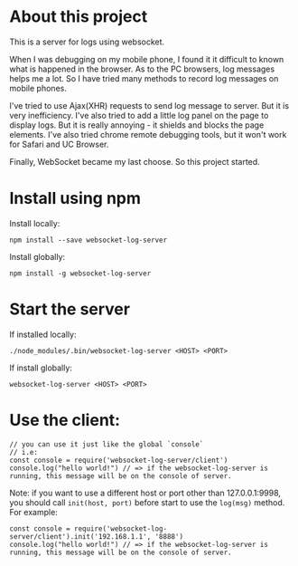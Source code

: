 # About this project

This is a server for logs using websocket.

When I was debugging on my mobile phone, I found it it difficult to known what is happened in the browser. As to the PC browsers, log messages helps me a lot. So I have tried many methods to record log messages on mobile phones.

I've tried to use Ajax(XHR) requests to send log message to server. But it is very inefficiency. I've also tried to add a little log panel on the page to display logs. But it is really annoying - it shields and blocks the page elements. I've also tried chrome remote debugging tools, but it won't work for Safari and UC Browser.

Finally, WebSocket became my last choose. So this project started.


# Install using npm

Install locally:

```
npm install --save websocket-log-server
```

Install globally:

```
npm install -g websocket-log-server
```

# Start the server

If installed locally:

```
./node_modules/.bin/websocket-log-server <HOST> <PORT>
````


If install globally:

```
websocket-log-server <HOST> <PORT>
````

# Use the client:

```
// you can use it just like the global `console`
// i.e:
const console = require('websocket-log-server/client')
console.log("hello world!") // => if the websocket-log-server is running, this message will be on the console of server.
```

Note: if you want to use a different host or port other than 127.0.0.1:9998, you should call `init(host, port)` before start to use the `log(msg)` method.
For example: 

```
const console = require('websocket-log-server/client').init('192.168.1.1', '8888')
console.log("hello world!") // => if the websocket-log-server is running, this message will be on the console of server.
```





